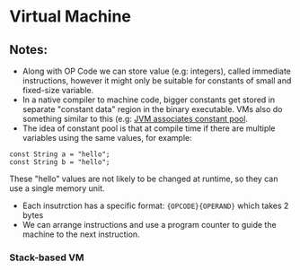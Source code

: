 # Virtual Machine

## Notes:
- Along with OP Code we can store value (e.g: integers), called immediate instructions, however it might only be suitable for constants of small and fixed-size variable.
- In a native compiler to machine code, bigger constants get stored in separate "constant data" region in the binary executable. VMs also do something similar to this (e.g: [JVM associates constant pool](https://docs.oracle.com/javase/specs/jvms/se7/html/jvms-4.html#jvms-4.4). 
- The idea of constant pool is that at compile time if there are multiple variables using the same values, for example:
```
const String a = "hello";
const String b = "hello";
```
These "hello" values are not likely to be changed at runtime, so they can use a single memory unit.
- Each insutrction has a specific format: `{OPCODE}{OPERAND}` which takes 2 bytes
- We can arrange instructions and use a program counter to guide the machine to the next instruction.

### Stack-based VM

